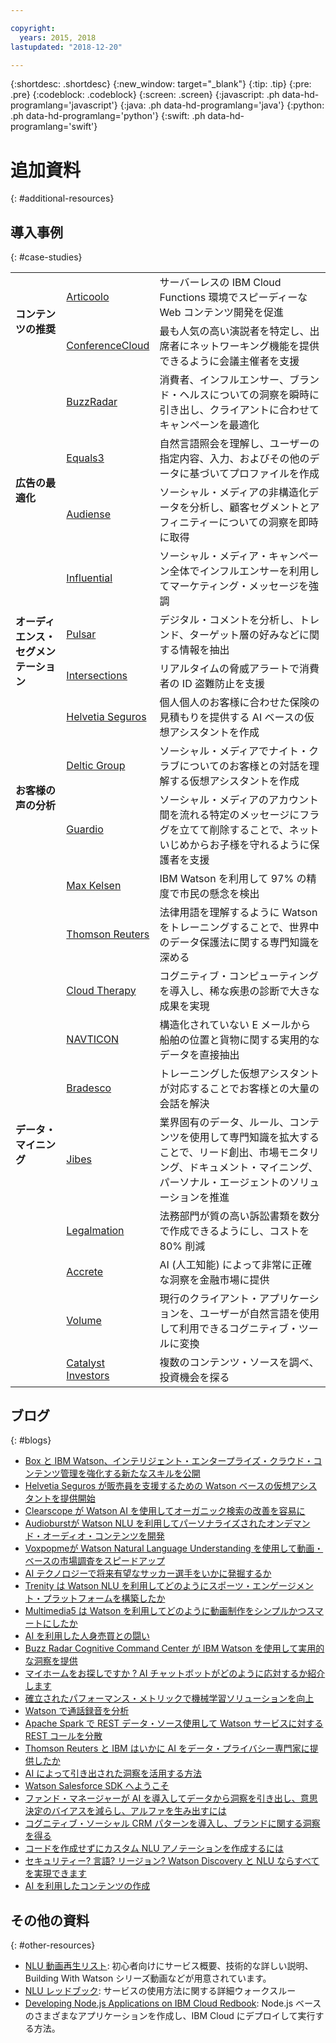 ```yaml
---

copyright:
  years: 2015, 2018
lastupdated: "2018-12-20"

---
```


{:shortdesc: .shortdesc}
{:new_window: target="_blank"}
{:tip: .tip}
{:pre: .pre}
{:codeblock: .codeblock}
{:screen: .screen}
{:javascript: .ph data-hd-programlang='javascript'}
{:java: .ph data-hd-programlang='java'}
{:python: .ph data-hd-programlang='python'}
{:swift: .ph data-hd-programlang='swift'}

# 追加資料
{: #additional-resources}

## 導入事例
{: #case-studies}


<table>
<tr>
<td rowspan="3"><b>コンテンツの推奨</b></td>
</tr>
<tr>
<td><a href="https://www.ibm.com/case-studies/articoolo" target="_blank">Articoolo</a></td>
<td>サーバーレスの IBM Cloud Functions 環境でスピーディーな Web コンテンツ開発を促進</td>
</tr>
<tr>
<td><a href="https://www.ibm.com/case-studies/s692794p18550w68" target="_blank">ConferenceCloud</a></td>
<td>最も人気の高い演説者を特定し、出席者にネットワーキング機能を提供できるように会議主催者を支援</td>
</tr>
<tr>
<td rowspan="5"><b>広告の最適化</b></td>
</tr>
<tr>
<td><a href="https://www.ibm.com/case-studies/buzz-radar-cloud-marketing-performance-optimization" target="_blank">BuzzRadar</a></td>
<td>消費者、インフルエンサー、ブランド・ヘルスについての洞察を瞬時に引き出し、クライアントに合わせてキャンペーンを最適化</td>
</tr>
<tr>
<td><a href="https://www.ibm.com/watson/stories/equals-3/?cm_mmc=OSocial_Twitter-_-Watson+Core_Watson+Core+-+Platform-_-WW_WW-_-Watson+Equals+3+Twitter+May+2018&cm_mmca1=000000OF&cm_mmca2=10000408&" target="_blank">Equals3</a></td>
<td>自然言語照会を理解し、ユーザーの指定内容、入力、およびその他のデータに基づいてプロファイルを作成</td>
</tr>
<tr>
<td><a href="https://www.ibm.com/case-studies/audiense" target="_blank">Audiense</a></td>
<td>ソーシャル・メディアの非構造化データを分析し、顧客セグメントとアフィニティーについての洞察を即時に取得</td>
</tr>
<tr>
<td><a href="https://www.ibm.com/case-studies/influential" target="_blank">Influential</a></td>
<td>ソーシャル・メディア・キャンペーン全体でインフルエンサーを利用してマーケティング・メッセージを強調</td>
</tr>
<tr>
<td rowspan="3"><b>オーディエンス・セグメンテーション</b></td>
</tr>
<tr>
<td><a href="https://www.ibm.com/case-studies/pulsar" target="_blank">Pulsar</a></td>
<td>デジタル・コメントを分析し、トレンド、ターゲット層の好みなどに関する情報を抽出</td>
</tr>
<tr>
<td><a href="https://www.ibm.com/case-studies/intersections-inc" target="_blank">Intersections</a></td>
<td>リアルタイムの脅威アラートで消費者の ID 盗難防止を支援</td>
</tr>
<tr>
<td rowspan="5"><b>お客様の声の分析</b></td>
</tr>
<tr>
<td><a href="https://www.ibm.com/case-studies/helvetia-seguros-ibm-cloud-watson" target="_blank">Helvetia Seguros</a></td>
<td>個人個人のお客様に合わせた保険の見積もりを提供する AI ベースの仮想アシスタントを作成</td>
</tr>
<tr>
<td><a href="https://www.ibm.com/case-studies/deltic-group-watson-virtual-assistant-for-social-media" target="_blank">Deltic Group</a></td>
<td>ソーシャル・メディアでナイト・クラブについてのお客様との対話を理解する仮想アシスタントを作成</td>
</tr>
<tr>
<td><a href="https://www.ibm.com/case-studies/guardio-cloud-bullying-detection-application" target="_blank">Guardio</a></td>
<td>ソーシャル・メディアのアカウント間を流れる特定のメッセージにフラグを立てて削除することで、ネットいじめからお子様を守れるように保護者を支援</td>
</tr>
<tr>
<td><a href="https://www.ibm.com/case-studies/max-kelsen" target="_blank">Max Kelsen</a></td>
<td>IBM Watson を利用して 97% の精度で市民の懸念を検出</td>
</tr>
<tr>
<td rowspan="10"><b>データ・マイニング</b></td>
</tr>
<tr>
<td><a href="https://www.ibm.com/watson/stories/thomson-reuters/" target="_blank">Thomson Reuters</a></td>
<td>法律用語を理解するように Watson をトレーニングすることで、世界中のデータ保護法に関する専門知識を深める</td>
</tr>
<tr>
<td><a href="https://www.ibm.com/case-studies/b255816w59748a12" target="_blank">Cloud Therapy</a></td>
<td>コグニティブ・コンピューティングを導入し、稀な疾患の診断で大きな成果を実現</td>
</tr>
<tr>
<td><a href="https://www.ibm.com/case-studies/navticon" target="_blank">NAVTICON</a></td>
<td>構造化されていない E メールから船舶の位置と貨物に関する実用的なデータを直接抽出</td>
</tr>
<tr>
<td><a href="https://www.ibm.com/watson/stories/bradesco/" target="_blank">Bradesco</a></td>
<td>トレーニングした仮想アシスタントが対応することでお客様との大量の会話を解決</td>
</tr>
<tr>
<td><a href="https://www.ibm.com/case-studies/jibes-data-analytics" target="_blank">Jibes</a></td>
<td>業界固有のデータ、ルール、コンテンツを使用して専門知識を拡大することで、リード創出、市場モニタリング、ドキュメント・マイニング、パーソナル・エージェントのソリューションを推進</td>
</tr>
<tr>
<td><a href="https://www.ibm.com/case-studies/legalmation" target="_blank">Legalmation</a></td>
<td>法務部門が質の高い訴訟書類を数分で作成できるようにし、コストを 80% 削減</td>
</tr>
<tr>
<td><a href="https://www.ibm.com/case-studies/accreteai" target="_blank">Accrete</a></td>
<td>AI (人工知能) によって非常に正確な洞察を金融市場に提供</td>
</tr>
<tr>
<td><a href="https://www.ibm.com/case-studies/volume-ltd" target="_blank">Volume</a></td>
<td>現行のクライアント・アプリケーションを、ユーザーが自然言語を使用して利用できるコグニティブ・ツールに変換</td>
</tr>
<tr>
<td><a href="https://www.ibm.com/case-studies/catalyst-investors" target="_blank">Catalyst Investors</a></td>
<td>複数のコンテンツ・ソースを調べ、投資機会を探る</td>
</tr>
</table>

## ブログ
{: #blogs}

- [Box と IBM Watson、インテリジェント・エンタープライズ・クラウド・コンテンツ管理を強化する新たなスキルを公開](https://www.ibm.com/blogs/watson/2018/06/box-and-ibm-watson-unveil-new-skills-to-power-intelligent-enterprise-cloud-content-management/)
- [Helvetia Seguros が販売員を支援するための Watson ベースの仮想アシスタントを提供開始](https://www.ibm.com/blogs/cloud-computing/2018/12/04/helvetia-seguros-watson-virtual-assistant/)
- [Clearscope が Watson AI を使用してオーガニック検索の改善を容易に](https://www.ibm.com/blogs/watson/2018/09/clearscope-makes-it-easy-to-improve-organic-search-with-watson-ai/)
- [Audioburstが Watson NLU を利用してパーソナライズされたオンデマンド・オーディオ・コンテンツを開発](https://www.ibm.com/blogs/watson/2018/11/audioburst-pioneers-personalized-on-demand-audio-with-the-power-of-watson-nlu/)
- [Voxpopmeが Watson Natural Language Understanding を使用して動画・ベースの市場調査をスピードアップ](https://www.ibm.com/blogs/watson/2018/09/voxpopme-speeds-video-based-market-research-with-watson-natural-language-understanding/)
- [AI テクノロジーで将来有望なサッカー選手をいかに発掘するか](https://www.ibm.com/blogs/client-voices/how-find-new-football-stars-ai/)
- [Trenity は Watson NLU を利用してどのようにスポーツ・エンゲージメント・プラットフォームを構築したか](https://developer.ibm.com/blogs/2018/10/24/multimedia5-uses-watson-to-make-video-creation-simple-smart/)
- [Multimedia5 は Watson を利用してどのように動画制作をシンプルかつスマートにしたか](https://developer.ibm.com/blogs/2018/11/06/trenity-uses-watson-nlu-to-build-a-sports-engagement-platform/)
- [AI を利用した人身売買との闘い](https://www.ibm.com/blogs/citizen-ibm/2018/10/bill-peace-stop-the-traffik/)
- [Buzz Radar Cognitive Command Center が IBM Watson を使用して実用的な洞察を提供](https://www.ibm.com/blogs/cloud-computing/2018/05/31/cognitive-command-center-buzz-radar-ibm-watson/)
- [マイホームをお探しですか ? AI チャットボットがどのように応対するか紹介します](https://www.ibm.com/blogs/bluemix/2018/04/australias-first-home-loan-chatbot/)
- [確立されたパフォーマンス・メトリックで機械学習ソリューションを向上](https://developer.ibm.com/code/2018/04/10/ai-machine-learning-solution-performance-accuracy-precision-recall/)
- [Watson で通話録音を分析](https://www.ibm.com/blogs/bluemix/2018/04/analyse-call-recordings-watson/)
- [Apache Spark で REST データ・ソース使用して Watson サービスに対する REST コールを分散](https://developer.ibm.com/dwblog/2018/distributed-rest-calls-to-watson-services-using-rest-data-source-on-apache-spark/)
- [Thomson Reuters と IBM はいかに AI をデータ・プライバシー専門家に提供したか](https://www.ibm.com/blogs/watson/2018/01/thomson-reuters-ibm-bringing-ai-legal-professionals/)
- [AI によって引き出された洞察を活用する方法](https://www.ibm.com/blogs/watson/2018/01/how-to-exploiting-the-insights-you-just-discovered-with-ai/)
- [Watson Salesforce SDK へようこそ](https://developer.ibm.com/dwblog/2018/watson-salesforce-sdk-apis-apex-applications/)
- [ファンド・マネージャーが AI を導入してデータから洞察を引き出し、意思決定のバイアスを減らし、アルファを生み出すには](https://www.ibm.com/blogs/watson/2017/11/how-fund-managers-can-apply-ai-to-turn-data-into-insights/)
- [コグニティブ・ソーシャル CRM パターンを導入し、ブランドに関する洞察を得る](https://developer.ibm.com/code/2017/11/16/deploy-cognitive-social-crm-pattern-gain-insights-brand/)
- [コードを作成せずにカスタム NLU アノテーションを作成するには](https://developer.ibm.com/dwblog/2017/create-custom-nlu-annotation-without-writing-line-code/)
- [セキュリティー? 言語? リージョン? Watson Discovery と NLU ならすべてを実現できます](https://www.ibm.com/blogs/bluemix/2017/10/security-languages-regions-get-watson-discovery-nlu/)
- [AI を利用したコンテンツの作成](https://www.ibm.com/blogs/cloud-computing/2017/08/03/creating-content-help-ai/)


## その他の資料
{: #other-resources}

- [NLU 動画再生リスト](https://www.ibm.biz/nlu_videos): 初心者向けにサービス概要、技術的な詳しい説明、Building With Watson シリーズ動画などが用意されています。
- [NLU レッドブック](http://www.redbooks.ibm.com/redbooks/pdfs/sg248398.pdf): サービスの使用方法に関する詳細ウォークスルー
- [Developing Node.js Applications on IBM Cloud Redbook](http://www.redbooks.ibm.com/redbooks/pdfs/sg248406.pdf): Node.js ベースのさまざまなアプリケーションを作成し、IBM Cloud にデプロイして実行する方法。
